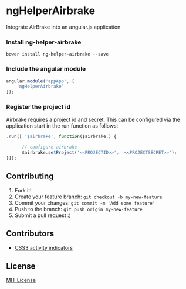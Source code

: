 # ngHelperAirbrake

Integrate AirBrake into an angular.js application

### Install ng-helper-airbrake 
```
bower install ng-helper-airbrake --save
```

### Include the angular module
```javascript
angular.module('appApp', [
    'ngHelperAirbrake'
]);
```
### Register the project id 
Airbrake requires a project id and secret. This can be configured via the application start in the run function as follows:

```javascript
.run([ '$airbrake', function($airbrake,) {

      // configure airbrake
      $airbrake.setProject('<<PROJECTID>>', '<<PROJECTSECRET>>');
}]);
```

## Contributing

1. Fork it!
2. Create your feature branch: `git checkout -b my-new-feature`
3. Commit your changes: `git commit -m 'Add some feature'`
4. Push to the branch: `git push origin my-new-feature`
5. Submit a pull request :)

## Contributors

* [CSS3 activity indicators](https://github.com/lukehaas/css-loaders)

## License

[MIT License](https://github.com/lukehaas/css-loaders/blob/step2/LICENSE)
